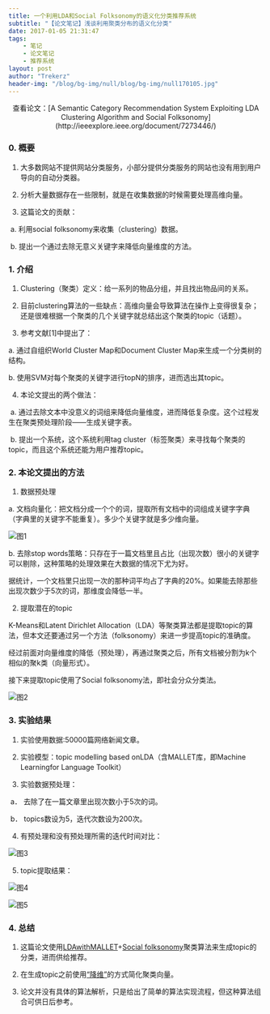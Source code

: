 ```yaml
---
title: 一个利用LDA和Social Folksonomy的语义化分类推荐系统
subtitle: "【论文笔记】浅谈利用聚类分布的语义化分类"
date: 2017-01-05 21:31:47
tags: 
	- 笔记
	- 论文笔记
	- 推荐系统
layout: post
author: "Trekerz"
header-img: "/blog/bg-img/null/blog/bg-img/null170105.jpg"
---
```


<center>查看论文：[A Semantic Category Recommendation System Exploiting LDA Clustering Algorithm and Social Folksonomy](http://ieeexplore.ieee.org/document/7273446/)</center>

### **0.   概要**

1)    大多数网站不提供网站分类服务，小部分提供分类服务的网站也没有用到用户导向的自动分类器。

2)    分析大量数据存在一些限制，就是在收集数据的时候需要处理高维向量。

3)    这篇论文的贡献：

​	a.    利用social folksonomy来收集（clustering）数据。

​	b.    提出一个通过去除无意义关键字来降低向量维度的方法。

### **1.   介绍**

1)    Clustering（聚类）定义：给一系列的物品分组，并且找出物品间的关系。

2)    目前clustering算法的一些缺点：高维向量会导致算法在操作上变得很复杂；还是很难根据一个聚类的几个关键字就总结出这个聚类的topic（话题）。

3)    参考文献[1]中提出了：

a.    通过自组织World Cluster Map和Document Cluster Map来生成一个分类树的结构。

b.    使用SVM对每个聚类的关键字进行topN的排序，进而选出其topic。

4)    本论文提出的两个做法：

​	a.    通过去除文本中没意义的词组来降低向量维度，进而降低复杂度。这个过程发生在聚类预处理阶段——生成关键字表。

​	b.    提出一个系统，这个系统利用tag cluster（标签聚类）来寻找每个聚类的topic，而且这个系统还能为用户推荐topic。

### **2.   本论文提出的方法**

1)    数据预处理

a.    文档向量化：把文档分成一个个的词，提取所有文档中的词组成关键字字典（字典里的关键字不能重复）。多少个关键字就是多少维向量。

![图1](1.png)

b.    去除stop words策略：只存在于一篇文档里且占比（出现次数）很小的关键字可以剔除，这种策略的处理效果在大数据的情况下尤为好。

据统计，一个文档里只出现一次的那种词平均占了字典的20%。如果能去除那些出现次数少于5次的词，那维度会降低一半。

2)    提取潜在的topic

K-Means和Latent Dirichlet Allocation（LDA）等聚类算法都是提取topic的算法，但本文还要通过另一个方法（folksonomy）来进一步提高topic的准确度。

经过前面对向量维度的降低（预处理），再通过聚类之后，所有文档被分割为k个相似的聚k类（向量形式）。

接下来提取topic使用了Social folksonomy法，即社会分众分类法。

![图2](2.png)

### **3.   实验结果**

1)    实验使用数据:50000篇网络新闻文章。

2)    实验模型：topic modelling based onLDA（含MALLET库，即Machine Learningfor Language Toolkit）

3)    实验数据预处理：

​	a． 去除了在一篇文章里出现次数小于5次的词。

​	b． topics数设为5，迭代次数设为200次。

4)    有预处理和没有预处理所需的迭代时间对比：

![图3](3.png)

5)    topic提取结果：

![图4](4.png)

![图5](5.png)

### **4.   总结**

1)    这篇论文使用<u>LDAwithMALLET</u>+<u>Social folksonomy</u>聚类算法来生成topic的分类，进而供给推荐。

2)    在生成topic之前使用<u>“降维”</u>的方式简化聚类向量。

3)    论文并没有具体的算法解析，只是给出了简单的算法实现流程，但这种算法组合可供日后参考。